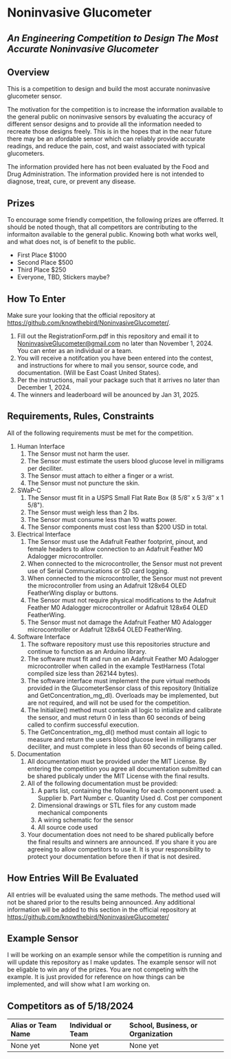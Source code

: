 # Noninvasive Glucometer
## _An Engineering Competition to Design The Most Accurate Noninvasive Glucometer_


## Overview
This is a competition to design and build the most accurate noninvasive glucometer sensor. 

The motivation for the competition is to increase the information available to the general public on noninvasive sensors by evaluating the accuracy of different sensor designs and to provide all the information needed to recreate those designs freely.  This is in the hopes that in the near future there may be an afordable sensor which can reliably provide accurate readings, and reduce the pain, cost, and waist associated with typical glucometers.

The information provided here has not been evaluated by the Food and Drug Administration.  The information provided here is not intended to diagnose, treat, cure, or prevent any disease.

## Prizes
To encourage some friendly competition, the following prizes are offerred.  It should be noted though, that all competitors are contributing to the informaiton available to the general public.  Knowing both what works well, and what does not, is of benefit to the public.
 - First Place $1000
 - Second Place $500
 - Third Place $250
 - Everyone, TBD, Stickers maybe?

## How To Enter
Make sure your looking that the official repository at https://github.com/knowthebird/NoninvasiveGlucometer/.
  1. Fill out the RegistrationForm.pdf in this  repository and email it to NoninvasiveGlucometer@gmail.com no later than November 1, 2024. You can enter as an individual or a team.
  2. You will receive a notifcation you have been entered into the contest, and instructions for where to mail you sensor, source code, and documentation. (Will be East Coast United States).
  3. Per the instructions, mail your package such that it arrives no later than December 1, 2024.
  4. The winners and leaderboard will be anounced by Jan 31, 2025.

## Requirements, Rules, Constraints
All of the following requirements must be met for the competition.

  1. Human Interface
     1. The Sensor must not harm the user.
     2. The Sensor must estimate the users blood glucose level in milligrams per deciliter.
     3. The Sensor must attach to either a finger or a wrist.
     4. The Sensor must not puncture the skin.
  2. SWaP-C
     1. The Sensor must fit in a USPS Small Flat Rate Box (8 5/8″ x 5 3/8″ x 1 5/8").
     2. The Sensor must weigh less than 2 lbs.
     3. The Sensor must consume less than 10 watts power.
     4. The Sensor components must cost less than $200 USD in total.
  3. Electrical Interface
     1. The Sensor must use the Adafruit Feather footprint, pinout, and female headers to allow connection to an Adafruit Feather M0 Adalogger microcontroller.
     2. When connected to the microcontroller, the Sensor must not prevent use of Serial Communications or SD card logging.
     3. When connected to the microcontroller, the Sensor must not prevent the microcontroller from using an Adafruit 128x64 OLED FeatherWing display or buttons.
     4. The Sensor must not require physical modifications to the Adafruit Feather M0 Adalogger microcontroller or Adafruit 128x64 OLED FeatherWing.
     5. The Sensor must not damage the Adafruit Feather M0 Adalogger microcontroller or Adafruit 128x64 OLED FeatherWing.
  4. Software Interface
     1. The software repository must use this repositories structure and continue to function as an Arduino library.
     2. The software must fit and run on an Adafruit Feather M0 Adalogger microcontroller when called in the example TestHarness (Total compiled size less than 262144 bytes).
     3. The software interface must implement the pure virtual methods provided in the GlucometerSensor class of this repository (Initialize and GetConcentration_mg_dl). Overloads may be implemented, but are not required, and will not be used for the competition.
     4. The Initialize() method must contain all logic to intialize and calibrate the sensor, and must return 0 in less than 60 seconds of being called to confirm successful execution.
     5. The GetConcentration_mg_dl() method must contain all logic to measure and return the users blood glucose level in milligrams per deciliter, and must complete in less than 60 seconds of being called.
 5. Documentation
     1. All documentation must be provided under the MIT License. By entering the competition you agree all documentation submitted can be shared publicaly under the MIT License with the final results.
     2. All of the following documentation must be provided:
        1. A parts list, containing the following for each component used:
          a. Supplier
          b. Part Number
          c. Quantity Used
          d. Cost per component
        2. Dimensional drawings or STL files for any custom made mechanical components
        3. A wiring schematic for the sensor
        4. All source code used
    3. Your documentation does not need to be shared publically before the final results and winners are announced. If you share it you are agreeing to allow competitors to use it. It is your responsibility to protect your documentation before then if that is not desired.

## How Entries Will Be Evaluated
All entries will be evaluated using the same methods.  The method used will not be shared prior to the results being announced.  Any additional information will be added to this section in the official repository at https://github.com/knowthebird/NoninvasiveGlucometer/

## Example Sensor
I will be working on an example sensor while the competition is running and will update this repository as I make updates.  The example sensor will not be eligable to win any of the prizes.  You are not competing with the example.  It is just provided for reference on how things can be implemented, and will show what I am working on.

## Competitors as of 5/18/2024
| Alias or Team Name | Individual or Team | School, Business, or Organization |
| :--------- | :-------- | :------- |
| None yet   | None yet  | None yet |


